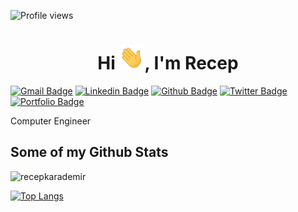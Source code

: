 <!-- Profile Views Counter -->
![Profile views](https://gpvc.arturio.dev/ShahriarShafin?v=3)
<h1 align="center">Hi <img src="https://raw.githubusercontent.com/ABSphreak/ABSphreak/master/gifs/Hi.gif" width="40px" />, I'm Recep</h1>

[![Gmail Badge](https://img.shields.io/badge/-recepkarademir0018@gmail.com-c14438?style=flat&logo=Gmail&logoColor=white&link=mailto:recepkarademir0018@gmail.com)](mailto:recepkarademir0018@gmail.com) 
[![Linkedin Badge](https://img.shields.io/badge/-recepkarademir-0072b1?style=flat&logo=Linkedin&logoColor=white&link=https://www.linkedin.com/in/recepkarademir/)](https://www.linkedin.com/in/recepkarademir/) [![Github Badge](https://img.shields.io/badge/-recepkarademir-grey?style=flat&logo=github&logoColor=white&link=https://github.com/recepkarademir/)](https://www.github.com/recepkarademir/) [![Twitter Badge](https://img.shields.io/badge/-KarademiRecep-00acee?style=flat&logo=twitter&logoColor=white&link=https://twitter.com/KarademiRecep/)](https://www.twitter.com/KarademiRecep/) [![Portfolio Badge](https://img.shields.io/badge/portfolio-web-blue?style=flat&link=recepkarademir.github.io/)](recepkarademir.github.io/) <p align='left'>Computer Engineer</p>
## Some of my Github Stats
<p align=left> <img src=https://komarev.com/ghpvc/?username=recepkarademir alt=recepkarademir /> </p>


[![Top Langs](https://github-readme-stats.vercel.app/api/top-langs/?username=recepkarademir&layout=compact)](https://github.com/recepkarademir/github-readme-stats)

<!---
recepkarademir/recepkarademir is a ✨ special ✨ repository because its `README.md` (this file) appears on your GitHub profile.
You can click the Preview link to take a look at your changes.
--->
